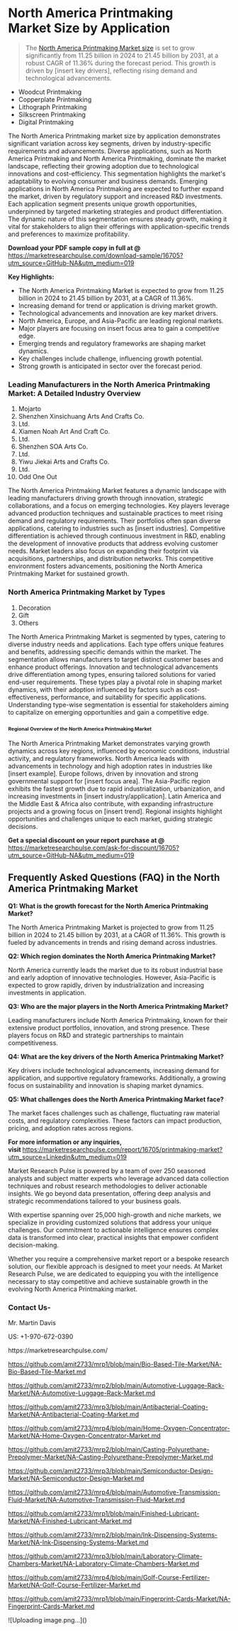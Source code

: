 <h1>North America Printmaking Market&nbsp;Size by Application</h1><blockquote><p>The <a href="https://marketresearchpulse.com/download-sample/16705?utm_source=GitHub-NA&amp;utm_medium=019">North America Printmaking Market size</a> is set to grow significantly from 11.25 billion in 2024 to 21.45 billion by 2031, at a robust CAGR of 11.36% during the forecast period. This growth is driven by [insert key drivers], reflecting rising demand and technological advancements.</p></blockquote><ul><li>Woodcut Printmaking <li> Copperplate Printmaking <li> Lithograph Printmaking <li> Silkscreen Printmaking <li> Digital Printmaking</li></ul><p>The North America Printmaking market size by application demonstrates significant variation across key segments, driven by industry-specific requirements and advancements. Diverse applications, such as North America Printmaking and North America Printmaking, dominate the market landscape, reflecting their growing adoption due to technological innovations and cost-efficiency. This segmentation highlights the market's adaptability to evolving consumer and business demands. Emerging applications in North America Printmaking are expected to further expand the market, driven by regulatory support and increased R&D investments. Each application segment presents unique growth opportunities, underpinned by targeted marketing strategies and product differentiation. The dynamic nature of this segmentation ensures steady growth, making it vital for stakeholders to align their offerings with application-specific trends and preferences to maximize profitability.</p><p><strong>Download your PDF sample copy in full at @ </strong><a href="https://marketresearchpulse.com/download-sample/16705?utm_source=GitHub-NA&amp;utm_medium=019">https://marketresearchpulse.com/download-sample/16705?utm_source=GitHub-NA&amp;utm_medium=019</a></p><p><strong>Key Highlights: </strong></p><ul><li>The North America Printmaking Market is expected to grow from 11.25 billion in 2024 to 21.45 billion by 2031, at a CAGR of 11.36%.</li><li>Increasing demand for trend or application is driving market growth.</li><li>Technological advancements and innovation are key market drivers.</li><li>North America, Europe, and Asia-Pacific are leading regional markets.</li><li>Major players are focusing on insert focus area to gain a competitive edge.</li><li>Emerging trends and regulatory frameworks are shaping market dynamics.</li><li>Key challenges include challenge, influencing growth potential.</li><li>Strong growth is anticipated in sector over the forecast period.</li></ul><h3>Leading Manufacturers in the North America Printmaking Market: A Detailed Industry Overview</h3><ol><li>Mojarto</li><li>Shenzhen Xinsichuang Arts And Crafts Co.</li><li>Ltd.</li><li>Xiamen Noah Art And Craft Co.</li><li>Ltd.</li><li>Shenzhen SOA Arts Co.</li><li>Ltd.</li><li>Yiwu Jiekai Arts and Crafts Co.</li><li>Ltd.</li><li>Odd One Out</li></ol><div class="flex max-w-full flex-col flex-grow"><div class="min-h-8 text-message flex w-full flex-col items-end gap-2 whitespace-normal break-words [.text-message+&amp;]:mt-5" dir="auto" data-message-author-role="assistant" data-message-id="fd8432e4-4910-450d-b182-61b7bfb0a01f" data-message-model-slug="gpt-4o"><div class="flex w-full flex-col gap-1 empty:hidden first:pt-[3px]"><div class="markdown prose w-full break-words dark:prose-invert light"><p>The North America Printmaking Market features a dynamic landscape with leading manufacturers driving growth through innovation, strategic collaborations, and a focus on emerging technologies. Key players leverage advanced production techniques and sustainable practices to meet rising demand and regulatory requirements. Their portfolios often span diverse applications, catering to industries such as [insert industries]. Competitive differentiation is achieved through continuous investment in R&amp;D, enabling the development of innovative products that address evolving customer needs. Market leaders also focus on expanding their footprint via acquisitions, partnerships, and distribution networks. This competitive environment fosters advancements, positioning the North America Printmaking Market for sustained growth.</p></div></div></div></div><h3>North America Printmaking Market by Types</h3><ol><li>Decoration <li> Gift <li> Others</li></ol><div class="flex max-w-full flex-col flex-grow"><div class="min-h-8 text-message flex w-full flex-col items-end gap-2 whitespace-normal break-words [.text-message+&amp;]:mt-5" dir="auto" data-message-author-role="assistant" data-message-id="084470be-0bb7-4664-bddf-5156b4f41249" data-message-model-slug="gpt-4o-mini"><div class="flex w-full flex-col gap-1 empty:hidden first:pt-[3px]"><div class="markdown prose w-full break-words dark:prose-invert light"><p>The North America Printmaking Market is segmented by types, catering to diverse industry needs and applications. Each type offers unique features and benefits, addressing specific demands within the market. The segmentation allows manufacturers to target distinct customer bases and enhance product offerings. Innovation and technological advancements drive differentiation among types, ensuring tailored solutions for varied end-user requirements. These types play a pivotal role in shaping market dynamics, with their adoption influenced by factors such as cost-effectiveness, performance, and suitability for specific applications. Understanding type-wise segmentation is essential for stakeholders aiming to capitalize on emerging opportunities and gain a competitive edge.</p></div></div></div></div><h3><span style="font-size: 11px;">Regional Overview of the North America Printmaking Market</span></h3><div class="flex max-w-full flex-col flex-grow"><div class="min-h-8 text-message flex w-full flex-col items-end gap-2 whitespace-normal break-words [.text-message+&amp;]:mt-5" dir="auto" data-message-author-role="assistant" data-message-id="e9038762-ce64-4e30-91c9-9bd413514231" data-message-model-slug="gpt-4o-mini"><div class="flex w-full flex-col gap-1 empty:hidden first:pt-[3px]"><div class="markdown prose w-full break-words dark:prose-invert light"><p>The North America Printmaking Market demonstrates varying growth dynamics across key regions, influenced by economic conditions, industrial activity, and regulatory frameworks. North America leads with advancements in technology and high adoption rates in industries like [insert example]. Europe follows, driven by innovation and strong governmental support for [insert focus area]. The Asia-Pacific region exhibits the fastest growth due to rapid industrialization, urbanization, and increasing investments in [insert industry/application]. Latin America and the Middle East &amp; Africa also contribute, with expanding infrastructure projects and a growing focus on [insert trend]. Regional insights highlight opportunities and challenges unique to each market, guiding strategic decisions.</p></div></div></div></div><p><strong>Get a special discount on your report purchase at @ </strong><a href="https://marketresearchpulse.com/ask-for-discount/16705?utm_source=GitHub-NA&amp;utm_medium=019">https://marketresearchpulse.com/ask-for-discount/16705?utm_source=GitHub-NA&amp;utm_medium=019</a></p><h2>Frequently Asked Questions (FAQ) in the North America Printmaking Market</h2><p><strong>Q1: What is the growth forecast for the North America Printmaking Market?</strong></p><p>The North America Printmaking Market is projected to grow from 11.25 billion in 2024 to 21.45 billion by 2031, at a CAGR of 11.36%. This growth is fueled by advancements in trends and rising demand across industries.</p><p><strong>Q2: Which region dominates the North America Printmaking Market?</strong></p><p>North America currently leads the market due to its robust industrial base and early adoption of innovative technologies. However, Asia-Pacific is expected to grow rapidly, driven by industrialization and increasing investments in application.</p><p><strong>Q3: Who are the major players in the North America Printmaking Market?</strong></p><p>Leading manufacturers include North America Printmaking, known for their extensive product portfolios, innovation, and strong presence. These players focus on R&amp;D and strategic partnerships to maintain competitiveness.</p><p><strong>Q4: What are the key drivers of the North America Printmaking Market?</strong></p><p>Key drivers include technological advancements, increasing demand for application, and supportive regulatory frameworks. Additionally, a growing focus on sustainability and innovation is shaping market dynamics.</p><p><strong>Q5: What challenges does the North America Printmaking Market face?</strong></p><p>The market faces challenges such as challenge, fluctuating raw material costs, and regulatory complexities. These factors can impact production, pricing, and adoption rates across regions.</p><p><strong>For more information or any inquiries, visit&nbsp;</strong><a href="https://marketresearchpulse.com/report/16705/printmaking-market?utm_source=Linkedin&utm_medium=019">https://marketresearchpulse.com/report/16705/printmaking-market?utm_source=Linkedin&utm_medium=019</a></p><p>Market Research Pulse is powered by a team of over 250 seasoned analysts and subject matter experts who leverage advanced data collection techniques and robust research methodologies to deliver actionable insights. We go beyond data presentation, offering deep analysis and strategic recommendations tailored to your business goals.</p><p>With expertise spanning over 25,000 high-growth and niche markets, we specialize in providing customized solutions that address your unique challenges. Our commitment to actionable intelligence ensures complex data is transformed into clear, practical insights that empower confident decision-making.</p><p>Whether you require a comprehensive market report or a bespoke research solution, our flexible approach is designed to meet your needs. At Market Research Pulse, we are dedicated to equipping you with the intelligence necessary to stay competitive and achieve sustainable growth in the evolving North America Printmaking market.</p><h3><strong>Contact Us-</strong></h3><p>Mr. Martin Davis</p><p>US: +1-970-672-0390</p><p>https://marketresearchpulse.com/</p><p><a href="https://github.com/amit2733/mrp1/blob/main/Bio-Based-Tile-Market/NA-Bio-Based-Tile-Market.md">https://github.com/amit2733/mrp1/blob/main/Bio-Based-Tile-Market/NA-Bio-Based-Tile-Market.md</a></p><p><a href="https://github.com/amit2733/mrp2/blob/main/Automotive-Luggage-Rack-Market/NA-Automotive-Luggage-Rack-Market.md">https://github.com/amit2733/mrp2/blob/main/Automotive-Luggage-Rack-Market/NA-Automotive-Luggage-Rack-Market.md</a></p><p><a href="https://github.com/amit2733/mrp3/blob/main/Antibacterial-Coating-Market/NA-Antibacterial-Coating-Market.md">https://github.com/amit2733/mrp3/blob/main/Antibacterial-Coating-Market/NA-Antibacterial-Coating-Market.md</a></p><p><a href="https://github.com/amit2733/mrp4/blob/main/Home-Oxygen-Concentrator-Market/NA-Home-Oxygen-Concentrator-Market.md">https://github.com/amit2733/mrp4/blob/main/Home-Oxygen-Concentrator-Market/NA-Home-Oxygen-Concentrator-Market.md</a></p><p><a href="https://github.com/amit2733/mrp2/blob/main/Casting-Polyurethane-Prepolymer-Market/NA-Casting-Polyurethane-Prepolymer-Market.md">https://github.com/amit2733/mrp2/blob/main/Casting-Polyurethane-Prepolymer-Market/NA-Casting-Polyurethane-Prepolymer-Market.md</a></p><p><a href="https://github.com/amit2733/mrp3/blob/main/Semiconductor-Design-Market/NA-Semiconductor-Design-Market.md">https://github.com/amit2733/mrp3/blob/main/Semiconductor-Design-Market/NA-Semiconductor-Design-Market.md</a></p><p><a href="https://github.com/amit2733/mrp4/blob/main/Automotive-Transmission-Fluid-Market/NA-Automotive-Transmission-Fluid-Market.md">https://github.com/amit2733/mrp4/blob/main/Automotive-Transmission-Fluid-Market/NA-Automotive-Transmission-Fluid-Market.md</a></p><p><a href="https://github.com/amit2733/mrp1/blob/main/Finished-Lubricant-Market/NA-Finished-Lubricant-Market.md">https://github.com/amit2733/mrp1/blob/main/Finished-Lubricant-Market/NA-Finished-Lubricant-Market.md</a></p><p><a href="https://github.com/amit2733/mrp2/blob/main/Ink-Dispensing-Systems-Market/NA-Ink-Dispensing-Systems-Market.md">https://github.com/amit2733/mrp2/blob/main/Ink-Dispensing-Systems-Market/NA-Ink-Dispensing-Systems-Market.md</a></p><p><a href="https://github.com/amit2733/mrp3/blob/main/Laboratory-Climate-Chambers-Market/NA-Laboratory-Climate-Chambers-Market.md">https://github.com/amit2733/mrp3/blob/main/Laboratory-Climate-Chambers-Market/NA-Laboratory-Climate-Chambers-Market.md</a></p><p><a href="https://github.com/amit2733/mrp4/blob/main/Golf-Course-Fertilizer-Market/NA-Golf-Course-Fertilizer-Market.md">https://github.com/amit2733/mrp4/blob/main/Golf-Course-Fertilizer-Market/NA-Golf-Course-Fertilizer-Market.md</a></p><p><a href="https://github.com/amit2733/mrp1/blob/main/Fingerprint-Cards-Market/NA-Fingerprint-Cards-Market.md">https://github.com/amit2733/mrp1/blob/main/Fingerprint-Cards-Market/NA-Fingerprint-Cards-Market.md</a></p>
![Uploading image.png…]()
